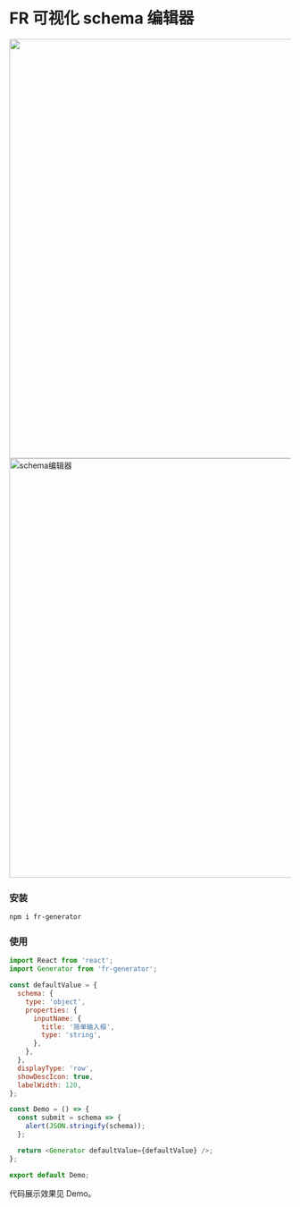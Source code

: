 # FR 可视化 schema 编辑器

<img src="https://gw.alipayobjects.com/mdn/rms_e18934/afts/img/A*4QYNTbKU6xAAAAAAAAAAAABkARQnAQ?raw=true" width="750px"/>

<img src="https://gw.alipayobjects.com/mdn/rms_e18934/afts/img/A*FfTuRYjRd1AAAAAAAAAAAABkARQnAQ?raw=true" alt="schema编辑器" width='750px' />

### 安装

```bash
npm i fr-generator
```

### 使用

```js
import React from 'react';
import Generator from 'fr-generator';

const defaultValue = {
  schema: {
    type: 'object',
    properties: {
      inputName: {
        title: '简单输入框',
        type: 'string',
      },
    },
  },
  displayType: 'row',
  showDescIcon: true,
  labelWidth: 120,
};

const Demo = () => {
  const submit = schema => {
    alert(JSON.stringify(schema));
  };

  return <Generator defaultValue={defaultValue} />;
};

export default Demo;
```

代码展示效果见 Demo。

